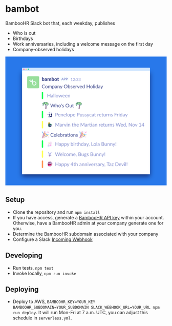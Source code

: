 # bambot

BambooHR Slack bot that, each weekday, publishes

- Who is out
- Birthdays
- Work anniversaries, including a welcome message on the first day
- Company-observed holidays

<img src="screenshot.png" alt="Slack screenshot of bambot message" width="512" style="border: none;"/>

## Setup

- Clone the repository and run `npm install`
- If you have access, generate a [BambooHR API key](https://www.bamboohr.com/api/documentation/) within your account. Otherwise, have a BambooHR admin at your company generate one for you.
- Determine the BambooHR subdomain associated with your company
- Configure a Slack [Incoming Webhook](https://slack.com/apps/manage/custom-integrations)

## Developing

- Run tests, `npm test`
- Invoke locally, `npm run invoke`

## Deploying

- Deploy to AWS, `BAMBOOHR_KEY=YOUR_KEY BAMBOOHR_SUBDOMAIN=YOUR_SUBDOMAIN SLACK_WEBHOOK_URL=YOUR_URL npm run deploy`. It will run Mon-Fri at 7 a.m. UTC, you can adjust this schedule in `serverless.yml`.
